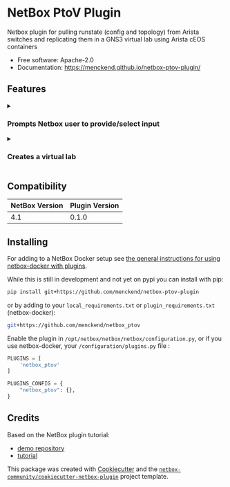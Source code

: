 # NetBox PtoV Plugin

Netbox plugin for pulling runstate (config and topology) from Arista switches and replicating them in a GNS3 virtual lab using Arista cEOS containers

* Free software: Apache-2.0
* Documentation: https://menckend.github.io/netbox-ptov-plugin/


## Features

<details><summary>

### Prompts Netbox user to provide/select input

</summary>

* One or more Arista switches from Netbox's device table
* Arista EOS credentials
* An existing GNS3 server (v2.x)
* A project name to use on the GNS3 server

</details>

<details><summary>

### Creates a virtual lab

</summary>

Emulates configuration and topology of the selected switches, uses the [dcnodatg package](https://github.com/menckend/dcnodatg))

* Collects configuration and LLDP neighbor details (using Arista eAPI) of the switches specified by the user
* Performs cEOS-lab compatibilty scrubbing on each of the collected configurations
  * Removes logging, AAA, ASIC-only, etc... configuration elements
  * Translates EOS interface names to cEOS interface names
  * Implements an event-driven configuration section that forces the cEOS container to use the same system MAC address as the physical switch
    * Enabling successful mLAG configuration between cEOS instances
  * Etc...
* Iterates through LLDP neighbor information to create a list of physical links between the polled switches
* Creates a new project on the GNS3 server (using the GNS3 API)
* Extracts the existing Docker configuration templates from the GNS3 server (using GNS3 API)
* Identifies the GNS3 device templates for the Arista cEOS versions that match each switch's EOS version
* Instantiates a GNS3 node in the new project for each switch (using GNS3 API)
* Pushes the cEOS-ready version of each switch's startup config to the corresponding Docker container on the GNS3 server (using the Docker API exposed by containerd on the GNS3 server)
* Creates links between the cEOS nodes on the GNS3 project that correspond to the discovered links between the physical switches

</details>

## Compatibility

| NetBox Version | Plugin Version |
|----------------|----------------|
|     4.1        |      0.1.0     |

## Installing

For adding to a NetBox Docker setup see
[the general instructions for using netbox-docker with plugins](https://github.com/netbox-community/netbox-docker/wiki/Using-Netbox-Plugins).

While this is still in development and not yet on pypi you can install with pip:

```bash
pip install git+https://github.com/menckend/netbox-ptov-plugin
```

or by adding to your `local_requirements.txt` or `plugin_requirements.txt` (netbox-docker):

```bash
git+https://github.com/menckend/netbox_ptov
```

Enable the plugin in `/opt/netbox/netbox/netbox/configuration.py`,
 or if you use netbox-docker, your `/configuration/plugins.py` file :

```python
PLUGINS = [
    'netbox_ptov'
]

PLUGINS_CONFIG = {
    "netbox_ptov": {},
}
```

## Credits

Based on the NetBox plugin tutorial:

- [demo repository](https://github.com/netbox-community/netbox-plugin-demo)
- [tutorial](https://github.com/netbox-community/netbox-plugin-tutorial)

This package was created with [Cookiecutter](https://github.com/audreyr/cookiecutter) and the [`netbox-community/cookiecutter-netbox-plugin`](https://github.com/netbox-community/cookiecutter-netbox-plugin) project template.
